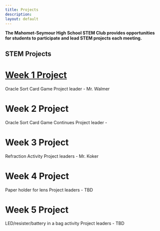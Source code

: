 ```yaml
---
title: Projects
description:
layout: default
---
```


**The Mahomet-Seymour High School STEM Club provides opportunities for students to participate and lead STEM projects each meeting.** 


## **STEM Projects**


# **[Week 1 Project](https://www.mshsstemclub.com/OracleSortCardGame.html)**
Oracle Sort Card Game
Project leader - Mr. Walmer


# **Week 2 Project**
Oracle Sort Card Game Continues
Project leader - 


# **Week 3 Project**
Refraction Activity
Project leaders - Mr. Koker


# **Week 4 Project**
Paper holder for lens
Project leaders - TBD


# **Week 5 Project**
LED/resister/battery in a bag activity
Project leaders - TBD

